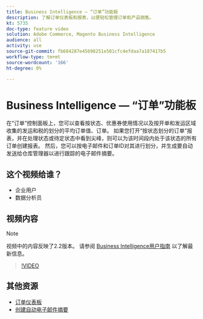 ```yaml
---
title: Business Intelligence — “订单”功能板
description: 了解订单仪表板和报表，以便轻松管理订单和产品销售。
kt: 5735
doc-type: feature video
solution: Adobe Commerce, Magento Business Intelligence
audience: all
activity: use
source-git-commit: fb684287e45698251e501cfc4efdaa7a187417b5
workflow-type: tm+mt
source-wordcount: '166'
ht-degree: 0%

---
```



# Business Intelligence — “订单”功能板

在“订单”控制面板上，您可以查看按状态、优惠券使用情况以及按开单和发运区域收集的发运和税的划分的平均订单值、订单。 如果您打开“按状态划分的订单”报表，并在处理状态或待定状态中看到尖峰，则可以为该时间段内处于该状态的所有订单创建报表。 然后，您可以按电子邮件和订单ID对其进行划分，并生成要自动发送给仓库管理器以进行跟踪的电子邮件摘要。


## 这个视频给谁？

- 企业用户
- 数据分析员

## 视频内容

>[!NOTE]
>
>视频中的内容反映了2.2版本。 请参阅 [Business Intelligence用户指南](https://docs.magento.com/mbi/) 以了解最新信息。

>[!VIDEO](https://video.tv.adobe.com/v/35989?quality=12&learn=on)

## 其他资源

- [订单仪表板](https://docs.magento.com/mbi/data-user/dashboards/dashboards-pro.html#orders)
- [创建自动电子邮件摘要](https://docs.magento.com/mbi/data-user/export-data/email-summaries.html)

